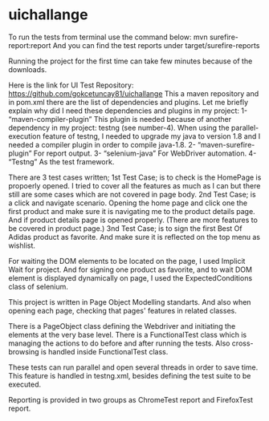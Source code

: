 # uichallange

To run the tests from terminal use the command below:
mvn surefire-report:report
And you can find the test reports under target/surefire-reports


Running the project for the first time can take few minutes because of the downloads.

Here is the link for UI Test Repository:
https://github.com/gokcetuncay81/uichallange
This a maven repository and in pom.xml there are the list of dependencies and plugins.
Let me briefly explain why did I need these dependencies and plugins in my project:
1- “maven-compiler-plugin” This plugin is needed because of another dependency in my project: testng (see number-4).
When using the parallel-execution feature of testng, I needed to upgrade my java to version 1.8 and I needed a compiler
plugin in order to compile java-1.8.
2- “maven-surefire-plugin” For report output.
3- “selenium-java” For WebDriver automation.
4- “Testng” As the test framework.

There are 3 test cases written;
1st Test Case; is to check is the HomePage is propoerly opened. I tried to cover all the features as much as I can but
there still are some cases which are not covered in page body.
2nd Test Case; is a click and navigate scenario. Opening the home page and click one the first product and make sure it
is navigating me to the product details page. And if product details page is opened properly. (There are more features
to be covered in product page.)
3nd Test Case; is to sign the first Best Of Adidas product as favorite. And make sure it is reflected on the top menu
as wishlist.

For waiting the DOM elements to be located on the page, I used Implicit Wait for project.
And for signing one product as favorite, and to wait DOM element is displayed dynamically on page, I used the
ExpectedConditions class of selenium.

This project is written in Page Object Modelling standarts. And also when opening each page, checking that pages'
features in related classes.

There is a PageObject class defining the Webdriver and initiating the elements at the very base level.
There is a FunctionalTest class which is managing the actions to do before and after running the tests.
Also cross-browsing is handled inside FunctionalTest class.

These tests can run parallel and open several threads in order to save time. This feature is handled in testng.xml,
besides defining the test suite to be executed.

Reporting is provided in two groups as ChromeTest report and FirefoxTest report.